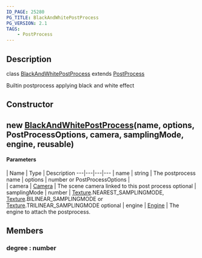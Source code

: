 ```yaml
---
ID_PAGE: 25280
PG_TITLE: BlackAndWhitePostProcess
PG_VERSION: 2.1
TAGS:
    - PostProcess
---
```

## Description

class [BlackAndWhitePostProcess](/classes/3.0/BlackAndWhitePostProcess) extends [PostProcess](/classes/3.0/PostProcess)

Builtin postprocess applying black and white effect

## Constructor

## new [BlackAndWhitePostProcess](/classes/3.0/BlackAndWhitePostProcess)(name, options, PostProcessOptions, camera, samplingMode, engine, reusable)



#### Parameters
 | Name | Type | Description
---|---|---|---
 | name | string |      The postprocess name
 | options | number or PostProcessOptions |   
 | camera | [Camera](/classes/3.0/Camera) |      The scene camera linked to this post process
optional | samplingMode | number |      [Texture](/classes/3.0/Texture).NEAREST_SAMPLINGMODE, [Texture](/classes/3.0/Texture).BILINEAR_SAMPLINGMODE or [Texture](/classes/3.0/Texture).TRILINEAR_SAMPLINGMODE
optional | engine | [Engine](/classes/3.0/Engine) |      The engine to attach the postprocess.
## Members

### degree : number



